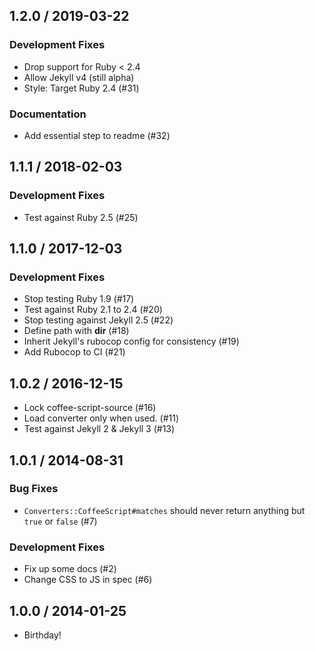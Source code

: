 ## 1.2.0 / 2019-03-22

### Development Fixes

  * Drop support for Ruby < 2.4
  * Allow Jekyll v4 (still alpha)
  * Style: Target Ruby 2.4 (#31)

### Documentation

  * Add essential step to readme (#32)

## 1.1.1 / 2018-02-03

### Development Fixes

  * Test against Ruby 2.5 (#25)

## 1.1.0 / 2017-12-03

### Development Fixes

  * Stop testing Ruby 1.9 (#17)
  * Test against Ruby 2.1 to 2.4 (#20)
  * Stop testing against Jekyll 2.5 (#22)
  * Define path with __dir__ (#18)
  * Inherit Jekyll&#39;s rubocop config for consistency (#19)
  * Add Rubocop to CI (#21)

## 1.0.2 / 2016-12-15

  * Lock coffee-script-source (#16)
  * Load converter only when used. (#11)
  * Test against Jekyll 2 & Jekyll 3 (#13)

## 1.0.1 / 2014-08-31

### Bug Fixes

  * `Converters::CoffeeScript#matches` should never return anything but `true` or `false` (#7)

### Development Fixes

  * Fix up some docs (#2)
  * Change CSS to JS in spec (#6)

## 1.0.0 / 2014-01-25

  * Birthday!
